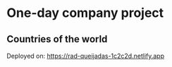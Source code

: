 # One-day company project

## Countries of the world

Deployed on: https://rad-queijadas-1c2c2d.netlify.app
